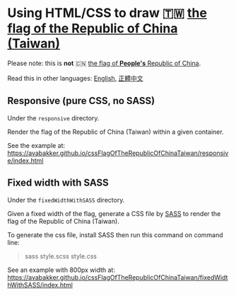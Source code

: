 # Using HTML/CSS to draw 🇹🇼 [the flag of the Republic of China (Taiwan)](https://en.wikipedia.org/wiki/Flag_of_the_Republic_of_China) 

Please note: this is **not** 🇨🇳 [the flag of **People's** Republic of China](https://en.wikipedia.org/wiki/Flag_of_China).

Read this in other languages: [English](README.md), [正體中文](README.zh-tw.md)

## Responsive (pure CSS, no SASS)

Under the `responsive` directory.

Render the flag of the Republic of China (Taiwan) within a given container. 

See the example at: https://avabakker.github.io/cssFlagOfTheRepublicOfChinaTaiwan/responsive/index.html

## Fixed width with SASS

Under the `fixedWidthWithSASS` directory.

Given a fixed width of the flag, generate a CSS file by [SASS](http://sass-lang.com/) to render the flag of the Republic of China (Taiwan).

To generate the css file, install SASS then run this command on command line:
> sass style.scss style.css

See an example with 800px width at: https://avabakker.github.io/cssFlagOfTheRepublicOfChinaTaiwan/fixedWidthWithSASS/index.html
